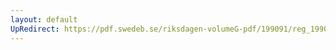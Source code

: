 ```yaml
---
layout: default
UpRedirect: https://pdf.swedeb.se/riksdagen-volumeG-pdf/199091/reg_199091/reg_199091_0552.pdf
---
```

